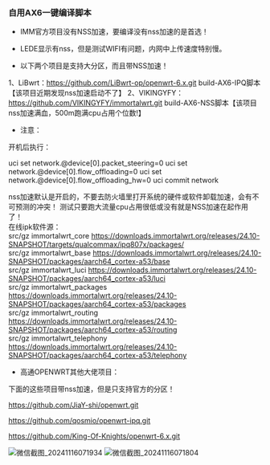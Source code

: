### 自用AX6一键编译脚本
- IMM官方项目没有NSS加速，要编译没有nss加速的是首选！

- LEDE显示有nss，但是测试WIFI有问题，内网中上传速度特别慢。

- 以下两个项目是支持大分区，而且带NSS加速！

1、LiBwrt：https://github.com/LiBwrt-op/openwrt-6.x.git build-AX6-IPQ脚本【该项目近期发现nss加速启动不了】
2、VIKINGYFY： https://github.com/VIKINGYFY/immortalwrt.git build-AX6-NSS脚本【该项目nss加速满血，500m跑满cpu占用个位数!】

- 注意：

开机后执行：

uci set network.@device[0].packet_steering=0
uci set network.@device[0].flow_offloading=0
uci set network.@device[0].flow_offloading_hw=0
uci commit network

nss加速默认是开启的，不要去防火墙里打开系统的硬件或软件卸载加速，会有不可预测的冲突！
测试只要跑大流量cpu占用很低或没有就是NSS加速在起作用了！  
在线ipk软件源：  
src/gz immortalwrt_core https://downloads.immortalwrt.org/releases/24.10-SNAPSHOT/targets/qualcommax/ipq807x/packages/  
src/gz immortalwrt_base https://downloads.immortalwrt.org/releases/24.10-SNAPSHOT/packages/aarch64_cortex-a53/base  
src/gz immortalwrt_luci https://downloads.immortalwrt.org/releases/24.10-SNAPSHOT/packages/aarch64_cortex-a53/luci  
src/gz immortalwrt_packages https://downloads.immortalwrt.org/releases/24.10-SNAPSHOT/packages/aarch64_cortex-a53/packages  
src/gz immortalwrt_routing https://downloads.immortalwrt.org/releases/24.10-SNAPSHOT/packages/aarch64_cortex-a53/routing  
src/gz immortalwrt_telephony https://downloads.immortalwrt.org/releases/24.10-SNAPSHOT/packages/aarch64_cortex-a53/telephony  

- 高通OPENWRT其他大佬项目：

下面的这些项目带nss加速，但是只支持官方的分区！

https://github.com/JiaY-shi/openwrt.git

https://github.com/qosmio/openwrt-ipq.git

https://github.com/King-Of-Knights/openwrt-6.x.git


![微信截图_20241116071934](https://github.com/user-attachments/assets/617a2d49-0f51-485c-a20a-b25cde5a8e82)
![微信截图_20241116071804](https://github.com/user-attachments/assets/502012e5-83d0-4e4b-be8b-a53c1edd0f8b)
